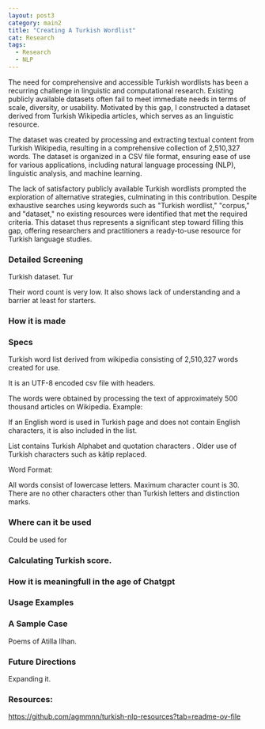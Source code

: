 ```yaml
---
layout: post3
category: main2
title: "Creating A Turkish Wordlist"
cat: Research
tags:
  - Research
  - NLP
---
```


The need for comprehensive and accessible Turkish wordlists has been a recurring challenge in linguistic and computational research. Existing publicly available datasets often fail to meet immediate needs in terms of scale, diversity, or usability. Motivated by this gap, I constructed a dataset derived from Turkish Wikipedia articles, which serves as an linguistic resource.

The dataset was created by processing and extracting textual content from Turkish Wikipedia, resulting in a comprehensive collection of 2,510,327 words. The dataset is organized in a CSV file format, ensuring ease of use for various applications, including natural language processing (NLP), linguistic analysis, and machine learning.

The lack of satisfactory publicly available Turkish wordlists prompted the exploration of alternative strategies, culminating in this contribution. Despite exhaustive searches using keywords such as "Turkish wordlist," "corpus," and "dataset," no existing resources were identified that met the required criteria. This dataset thus represents a significant step toward filling this gap, offering researchers and practitioners a ready-to-use resource for Turkish language studies.

### Detailed Screening

Turkish dataset. Tur



Their word count is very low. 
It also shows lack of understanding and a barrier at least for starters.

### How it is made

### Specs

Turkish word list derived from wikipedia consisting of 2,510,327 words created for use.

It is an UTF-8 encoded csv file with headers.

The words were obtained by processing the text of approximately 500 thousand articles on Wikipedia. Example:

If an English word is used in Turkish page and does not contain English characters, it is also included in the list.

List contains Turkish Alphabet and quotation characters . Older use of Turkish characters such as kâtip replaced.

Word Format:

All words consist of lowercase letters.
Maximum character count is 30.
There are no other characters other than Turkish letters and distinction marks.



### Where can it be used

Could be used for 



### Calculating Turkish score.


### How it is meaningfull in the age of Chatgpt


### Usage Examples


### A Sample Case

Poems of Atilla Ilhan.

### Future Directions

Expanding it.


### Resources:

https://github.com/agmmnn/turkish-nlp-resources?tab=readme-ov-file
